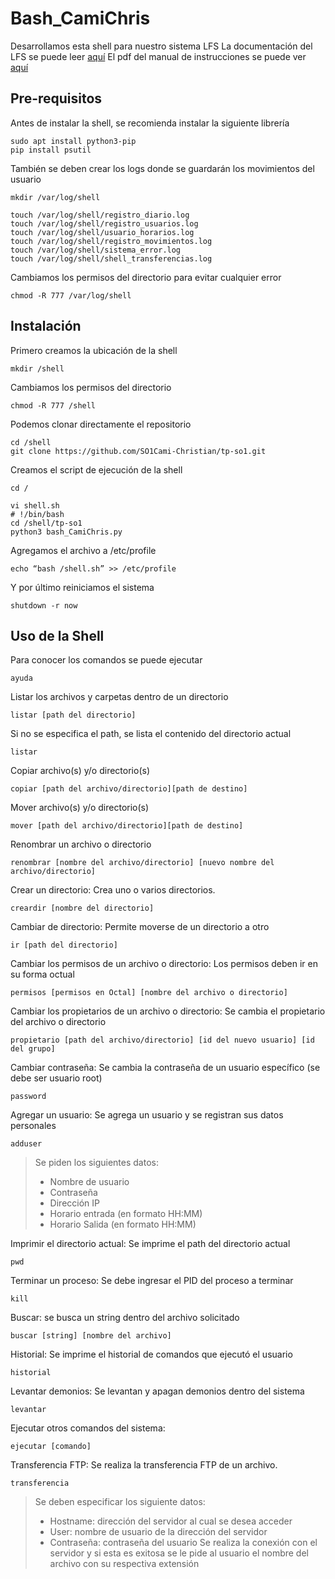 ﻿# Bash_CamiChris

Desarrollamos esta shell para nuestro sistema LFS 
La documentación del LFS se puede leer [aquí](https://drive.google.com/file/d/19v0TT7eucYRGho_KtLao71PmBHS32aAh/view?usp=sharing)
El pdf del manual de instrucciones se puede ver [aquí](https://drive.google.com/file/d/1-gOU7tg9mlGrJXEG5-KnSH_Ih2hLkoqb/view?usp=sharing)


##  Pre-requisitos
Antes de instalar la shell, se recomienda instalar la siguiente librería

    sudo apt install python3-pip
    pip install psutil

También se deben crear los logs donde se guardarán los movimientos del usuario

    mkdir /var/log/shell
    
    touch /var/log/shell/registro_diario.log
    touch /var/log/shell/registro_usuarios.log
    touch /var/log/shell/usuario_horarios.log
    touch /var/log/shell/registro_movimientos.log
    touch /var/log/shell/sistema_error.log
    touch /var/log/shell/shell_transferencias.log
Cambiamos los permisos del directorio para evitar cualquier error

    chmod -R 777 /var/log/shell

## Instalación

Primero creamos la ubicación de la shell

    mkdir /shell
Cambiamos los permisos del directorio

    chmod -R 777 /shell
Podemos clonar directamente el repositorio

    cd /shell
    git clone https://github.com/SO1Cami-Christian/tp-so1.git

Creamos el script de ejecución de la shell

    cd /
    
    vi shell.sh
    # !/bin/bash
    cd /shell/tp-so1
    python3 bash_CamiChris.py

Agregamos el archivo a /etc/profile

    echo “bash /shell.sh” >> /etc/profile

Y por último reiniciamos el sistema

    shutdown -r now




## Uso de la Shell

Para conocer los comandos se puede ejecutar

    ayuda

Listar los archivos y carpetas dentro de un directorio

    listar [path del directorio]
 Si no se especifica el path, se lista el contenido del directorio actual
 

    listar
   Copiar archivo(s) y/o directorio(s) 
   

    copiar [path del archivo/directorio][path de destino]
   Mover archivo(s) y/o directorio(s)
   

    mover [path del archivo/directorio][path de destino]
   Renombrar un archivo o directorio
   

    renombrar [nombre del archivo/directorio] [nuevo nombre del archivo/directorio]

 Crear un directorio: Crea uno o varios directorios.

    creardir [nombre del directorio]

 Cambiar de directorio: Permite moverse de un directorio a otro
    
    ir [path del directorio]
  
Cambiar los permisos de un archivo o directorio: Los permisos deben ir en su forma octual
    

    permisos [permisos en Octal] [nombre del archivo o directorio]

Cambiar los propietarios de un archivo o directorio: Se cambia el propietario del archivo o directorio
    

    propietario [path del archivo/directorio] [id del nuevo usuario] [id del grupo]

Cambiar contraseña: Se cambia la contraseña de un usuario específico (se debe ser usuario root)
    

    password

Agregar un usuario: Se agrega un usuario y se registran sus datos personales
    

    adduser


> Se piden los siguientes datos:
> - Nombre de usuario
> -   Contraseña
> -   Dirección IP
> -   Horario entrada (en formato HH:MM)
> -   Horario Salida (en formato HH:MM)

Imprimir el directorio actual: Se imprime el path del directorio actual
    

    pwd

Terminar un proceso: Se debe ingresar el PID del proceso a terminar
    

    kill

Buscar: se busca un string dentro del archivo solicitado
    

    buscar [string] [nombre del archivo]

Historial: Se imprime el historial de comandos que ejecutó el usuario
    

    historial

Levantar demonios: Se levantan y apagan demonios dentro del sistema
    

    levantar

Ejecutar otros comandos del sistema:
    

    ejecutar [comando]

Transferencia FTP: Se realiza la transferencia FTP de un archivo.
    

    transferencia

> Se deben especificar los siguiente datos:
> -   Hostname: dirección del servidor al cual se desea acceder
> -   User: nombre de usuario de la dirección del servidor
> -   Contraseña: contraseña del usuario
> Se realiza la conexión con el servidor y si esta es exitosa se le pide al usuario el nombre del archivo con su respectiva extensión


    

    

    





